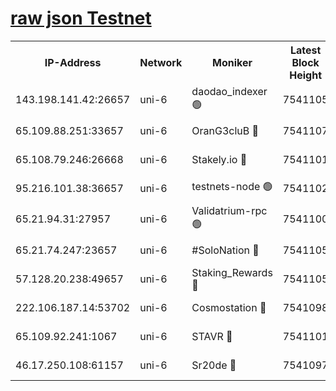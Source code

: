 [raw json Testnet](https://rpc-check.junot.stavr.tech/junot/rpc-junot-result.json)
=


<table><tr><th>IP-Address</th><th>Network</th><th>Moniker</th><th>Latest Block Height</th><th>Earliest Block Height</th><th>Catching Up</th><th>Tx Index</th><th>Voting Power</th><th>Scan Time</th></tr><tr><td>143.198.141.42:26657</td><td>uni-6</td><td>daodao_indexer 🟢</td><td>7541105</td><td>1</td><td>False</td><td>off</td><td>0</td><td>2024-01-31T05:33:29.731679011UTC</td></tr><tr><td>65.109.88.251:33657</td><td>uni-6</td><td>OranG3cluB 🔴</td><td>7541107</td><td>1138541</td><td>False</td><td>on</td><td>11</td><td>2024-01-31T05:33:34.433976386UTC</td></tr><tr><td>65.108.79.246:26668</td><td>uni-6</td><td>Stakely.io 🔴</td><td>7541101</td><td>1570872</td><td>False</td><td>on</td><td>1691887</td><td>2024-01-31T05:33:19.817445731UTC</td></tr><tr><td>95.216.101.38:36657</td><td>uni-6</td><td>testnets-node 🟢</td><td>7541102</td><td>1615130</td><td>False</td><td>on</td><td>0</td><td>2024-01-31T05:33:22.322250274UTC</td></tr><tr><td>65.21.94.31:27957</td><td>uni-6</td><td>Validatrium-rpc 🟢</td><td>7541100</td><td>2943363</td><td>False</td><td>on</td><td>0</td><td>2024-01-31T05:33:15.068821383UTC</td></tr><tr><td>65.21.74.247:23657</td><td>uni-6</td><td>#SoloNation 🔴</td><td>7541105</td><td>5208001</td><td>False</td><td>on</td><td>112</td><td>2024-01-31T05:33:28.810823423UTC</td></tr><tr><td>57.128.20.238:49657</td><td>uni-6</td><td>Staking_Rewards 🔴</td><td>7541105</td><td>6514618</td><td>False</td><td>on</td><td>1008</td><td>2024-01-31T05:33:30.015992574UTC</td></tr><tr><td>222.106.187.14:53702</td><td>uni-6</td><td>Cosmostation 🔴</td><td>7541098</td><td>7473037</td><td>False</td><td>on</td><td>109003</td><td>2024-01-31T05:33:12.687004204UTC</td></tr><tr><td>65.109.92.241:1067</td><td>uni-6</td><td>STAVR 🔴</td><td>7541101</td><td>7502372</td><td>False</td><td>on</td><td>6054</td><td>2024-01-31T05:33:19.500081633UTC</td></tr><tr><td>46.17.250.108:61157</td><td>uni-6</td><td>Sr20de 🔴</td><td>7541097</td><td>7533733</td><td>False</td><td>on</td><td>37</td><td>2024-01-31T05:33:07.399948555UTC</td></tr></table>